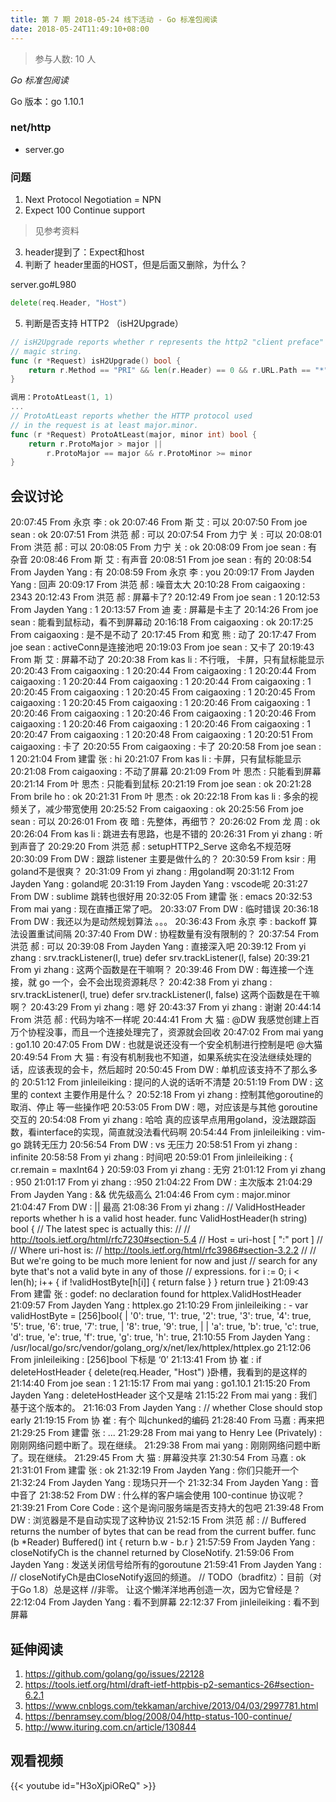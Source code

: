 ```yaml
---
title: 第 7 期 2018-05-24 线下活动 - Go 标准包阅读
date: 2018-05-24T11:49:10+08:00
---
```

>参与人数: 10 人

*Go 标准包阅读*

Go 版本：go 1.10.1

### net/http

- server.go

### 问题

1. Next Protocol Negotiation = NPN
2. Expect 100 Continue support

>见参考资料

3. header提到了：Expect和host
4. 判断了 header里面的HOST，但是后面又删除，为什么？

server.go#L980

```go	
delete(req.Header, "Host")
```

5. 判断是否支持 HTTP2 （isH2Upgrade）

```go
// isH2Upgrade reports whether r represents the http2 "client preface"
// magic string.
func (r *Request) isH2Upgrade() bool {
	return r.Method == "PRI" && len(r.Header) == 0 && r.URL.Path == "*" && r.Proto == "HTTP/2.0"
}
```

```go
调用：ProtoAtLeast(1, 1)
...
// ProtoAtLeast reports whether the HTTP protocol used
// in the request is at least major.minor.
func (r *Request) ProtoAtLeast(major, minor int) bool {
	return r.ProtoMajor > major ||
		r.ProtoMajor == major && r.ProtoMinor >= minor
}
```

## 会议讨论

20:07:45	 From 永京 李 : ok
20:07:46	 From 斯 艾 : 可以
20:07:50	 From joe sean : ok
20:07:51	 From 洪范 郝 : 可以
20:07:54	 From 力宁 关 : 可以
20:08:01	 From 洪范 郝 : 可以
20:08:05	 From 力宁 关 : ok
20:08:09	 From joe sean : 有杂音
20:08:46	 From 斯 艾 : 有声音
20:08:51	 From joe sean : 有的
20:08:54	 From Jayden Yang : 有
20:08:59	 From 永京 李 : you
20:09:17	 From Jayden Yang : 回声
20:09:17	 From 洪范 郝 : 噪音太大
20:10:28	 From caigaoxing : 2343
20:12:43	 From 洪范 郝 : 屏幕卡了?
20:12:49	 From joe sean : 1
20:12:53	 From Jayden Yang : 1
20:13:57	 From 迪 麦 : 屏幕是卡主了
20:14:26	 From joe sean : 能看到鼠标动，看不到屏幕动
20:16:18	 From caigaoxing : ok
20:17:25	 From caigaoxing : 是不是不动了
20:17:45	 From 和宽 熊 : 动了
20:17:47	 From joe sean : activeConn是连接池吧
20:19:03	 From joe sean : 又卡了
20:19:43	 From 斯 艾 : 屏幕不动了
20:20:38	 From kas li : 不行哦， 卡屏，只有鼠标能显示
20:20:43	 From caigaoxing : 1
20:20:44	 From caigaoxing : 1
20:20:44	 From caigaoxing : 1
20:20:44	 From caigaoxing : 1
20:20:44	 From caigaoxing : 1
20:20:45	 From caigaoxing : 1
20:20:45	 From caigaoxing : 1
20:20:45	 From caigaoxing : 1
20:20:45	 From caigaoxing : 1
20:20:46	 From caigaoxing : 1
20:20:46	 From caigaoxing : 1
20:20:46	 From caigaoxing : 1
20:20:46	 From caigaoxing : 1
20:20:46	 From caigaoxing : 1
20:20:46	 From caigaoxing : 1
20:20:47	 From caigaoxing : 1
20:20:48	 From caigaoxing : 1
20:20:51	 From caigaoxing : 卡了
20:20:55	 From caigaoxing : 卡了
20:20:58	 From joe sean : 1
20:21:04	 From 建雷 张 : hi
20:21:07	 From kas li : 卡屏，只有鼠标能显示
20:21:08	 From caigaoxing : 不动了屏幕
20:21:09	 From 叶 思杰 : 只能看到屏幕
20:21:14	 From 叶 思杰 : 只能看到鼠标
20:21:19	 From joe sean : ok
20:21:28	 From brile ho : ok
20:21:31	 From 叶 思杰 : ok
20:22:18	 From kas li : 多余的视频关了，减少带宽使用
20:25:52	 From caigaoxing : ok
20:25:56	 From joe sean : 可以
20:26:01	 From 夜 暗 : 先整体，再细节？
20:26:02	 From 龙 周 : ok
20:26:04	 From kas li : 跳进去有思路，也是不错的
20:26:31	 From yi zhang : 听到声音了
20:29:20	 From 洪范 郝 : setupHTTP2_Serve 这命名不规范呀
20:30:09	 From DW : 跟踪 listener 主要是做什么的？
20:30:59	 From ksir : 用goland不是很爽？
20:31:09	 From yi zhang : 用goland啊
20:31:12	 From Jayden Yang : goland呢
20:31:19	 From Jayden Yang : vscode呢
20:31:27	 From DW : sublime 跳转也很好用
20:32:05	 From 建雷 张 : emacs 
20:32:53	 From mai yang : 现在直播正常了吧。
20:33:07	 From DW : 临时错误
20:36:18	 From DW : 我还以为是动然规划算法 。。。
20:36:43	 From 永京 李 : backoff 算法设置重试间隔
20:37:40	 From DW : 协程数量有没有限制的？
20:37:54	 From 洪范 郝 : 可以
20:39:08	 From Jayden Yang : 直接深入吧
20:39:12	 From yi zhang : srv.trackListener(l, true)
	defer srv.trackListener(l, false)
20:39:21	 From yi zhang : 这两个函数是在干嘛啊？
20:39:46	 From DW : 每连接一个连接，就 go 一个，会不会出现资源耗尽？
20:42:38	 From yi zhang : srv.trackListener(l, true)
	defer srv.trackListener(l, false)
这两个函数是在干嘛啊？
20:43:29	 From yi zhang : 嗯 好
20:43:37	 From yi zhang : 谢谢
20:44:14	 From 洪范 郝 : 代码为啥不一样呢
20:44:41	 From 大 猫 : @DW 我感觉创建上百万个协程没事，而且一个连接处理完了，资源就会回收
20:47:02	 From mai yang : go1.10
20:47:05	 From DW : 也就是说还没有一个安全机制进行控制是吧 @大猫
20:49:54	 From 大 猫 : 有没有机制我也不知道，如果系统实在没法继续处理的话，应该表现的会卡，然后超时
20:50:45	 From DW : 单机应该支持不了那么多的
20:51:12	 From jinleileiking : 提问的人说的话听不清楚
20:51:19	 From DW : 这里的 context 主要作用是什么？
20:52:18	 From yi zhang : 控制其他goroutine的 取消、停止 等一些操作吧
20:53:05	 From DW : 嗯，对应该是与其他 goroutine 交互的
20:54:08	 From yi zhang : 哈哈 真的应该早点用用goland，没法跟踪函数，看interface的实现，简直就没法看代码啊
20:54:44	 From jinleileiking : vim-go 跳转无压力
20:56:54	 From DW : vs 无压力
20:58:51	 From yi zhang : infinite
20:58:58	 From yi zhang : 时间吧
20:59:01	 From jinleileiking : { cr.remain = maxInt64 }
20:59:03	 From yi zhang : 无穷
21:01:12	 From yi zhang : 950
21:01:17	 From yi zhang : :950
21:04:22	 From DW : 主次版本
21:04:29	 From Jayden Yang : && 优先级高么
21:04:46	 From cym : major.minor
21:04:47	 From DW : || 最高
21:08:36	 From yi zhang : // ValidHostHeader reports whether h is a valid host header.
func ValidHostHeader(h string) bool {
	// The latest spec is actually this:
	//
	// http://tools.ietf.org/html/rfc7230#section-5.4
	//     Host = uri-host [ ":" port ]
	//
	// Where uri-host is:
	//     http://tools.ietf.org/html/rfc3986#section-3.2.2
	//
	// But we're going to be much more lenient for now and just
	// search for any byte that's not a valid byte in any of those
	// expressions.
	for i := 0; i < len(h); i++ {
		if !validHostByte[h[i]] {
			return false
		}
	}
	return true
}
21:09:43	 From 建雷 张 : godef: no declaration found for httplex.ValidHostHeader
21:09:57	 From Jayden Yang : httplex.go
21:10:29	 From jinleileiking : -   var validHostByte = [256]bool{
|       '0': true, '1': true, '2': true, '3': true, '4': true, '5': true, '6': true, '7': true,
|       '8': true, '9': true,
|
|       'a': true, 'b': true, 'c': true, 'd': true, 'e': true, 'f': true, 'g': true, 'h': true,
21:10:55	 From Jayden Yang : /usr/local/go/src/vendor/golang_org/x/net/lex/httplex/httplex.go
21:12:06	 From jinleileiking : [256]bool 下标是 ‘0’
21:13:41	 From 协 崔 : 	if deleteHostHeader {
		delete(req.Header, "Host")
	}卧槽，我看到的是这样的
21:14:40	 From joe sean : 1
21:15:17	 From mai yang : go1.10.1
21:15:20	 From Jayden Yang : deleteHostHeader 这个又是啥
21:15:22	 From mai yang : 我们基于这个版本的。
21:16:03	 From Jayden Yang : // whether Close should stop early
21:19:15	 From 协 崔 : 有个 叫chunked的编码
21:28:40	 From 马嘉 :  再来把
21:29:25	 From 建雷 张 : ...
21:29:28	 From mai yang to Henry Lee (Privately) : 刚刚网络问题中断了。现在继续。
21:29:38	 From mai yang : 刚刚网络问题中断了。现在继续。
21:29:45	 From 大 猫 : 屏幕没共享
21:30:54	 From 马嘉 : ok
21:31:01	 From 建雷 张 : ok
21:32:19	 From Jayden Yang : 你们只能开一个
21:32:24	 From Jayden Yang : 现场只开一个
21:32:34	 From Jayden Yang : 音中音了
21:38:52	 From DW : 什么样的客户端会使用 100-continue 协议呢？
21:39:21	 From Core Code : 这个是询问服务端是否支持大的包吧
21:39:48	 From DW : 浏览器是不是自动实现了这种协议
21:52:15	 From 洪范 郝 : // Buffered returns the number of bytes that can be read from the current buffer.
func (b *Reader) Buffered() int { return b.w - b.r }
21:57:59	 From Jayden Yang : closeNotifyCh is the channel returned by CloseNotify.
21:59:06	 From Jayden Yang : 发送关闭信号给所有的goroutune
21:59:41	 From Jayden Yang : // closeNotifyCh是由CloseNotify返回的频道。
// TODO（bradfitz）：目前（对于Go 1.8）总是这样
//非零。 让这个懒洋洋地再创造一次，因为它曾经是？
22:12:04	 From Jayden Yang : 看不到屏幕
22:12:37	 From jinleileiking : 看不到屏幕

## 延伸阅读

1. https://github.com/golang/go/issues/22128
2. https://tools.ietf.org/html/draft-ietf-httpbis-p2-semantics-26#section-6.2.1
3. https://www.cnblogs.com/tekkaman/archive/2013/04/03/2997781.html
4. https://benramsey.com/blog/2008/04/http-status-100-continue/
5. http://www.ituring.com.cn/article/130844

## 观看视频

{{< youtube id="H3oXjpiOReQ" >}}